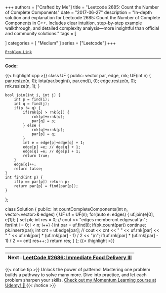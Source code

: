 
+++
authors = ["Crafted by Me"]
title = "Leetcode 2685: Count the Number of Complete Components"
date = "2017-06-27"
description = "In-depth solution and explanation for Leetcode 2685: Count the Number of Complete Components in C++. Includes clear intuition, step-by-step example walkthrough, and detailed complexity analysis—more insightful than official and community solutions."
tags = [
    
]
categories = [
    "Medium"
]
series = ["Leetcode"]
+++



[`Problem Link`](https://leetcode.com/problems/count-the-number-of-complete-components/description/)

---

**Code:**

{{< highlight cpp >}}
class UF {
    public:
    vector<int> par, edge, rnk;
    UF(int n) {
        par.resize(n, 0);
        iota(par.begin(), par.end(), 0);
        edge.resize(n, 0);
        rnk.resize(n, 1);
    }
    
    bool join(int i, int j) {
        int p = find(i);
        int q = find(j);
        if(p != q) {
            if(rnk[p] > rnk[q]) {
                rnk[p]+=rnk[q];
                par[q] = p;
            } else {
                rnk[q]+=rnk[p];
                par[p] = q;         
            }
            int e = edge[p]+edge[q] + 1;
            edge[p] =e; // dge[q] + 1;
            edge[q] =e; // dge[p] + 1;            
            return true;
        }
        edge[q]++;
        return false;
    }
    int find(int p) {
        if(p == par[p]) return p;
        return par[p] = find(par[p]);
    }
};

class Solution {
public:
    int countCompleteComponents(int n, vector<vector<int>>& edges) {
        UF uf = UF(n);
        for(auto e: edges) {
            uf.join(e[0], e[1]);
        }
        set<int> pk;
        int res = 0;
            // cout << "edges membercnt edgescal \n";         
        for(int i = 0; i < n; i++) {
            int par = uf.find(i);
            if(pk.count(par)) continue;
            pk.insert(par);
            int cnt = uf.edge[par];
            // cout << cnt << " " << uf.rnk[par] << " " << uf.rnk[par] * (uf.rnk[par] - 1) / 2 << "\n";
            if(uf.rnk[par] * (uf.rnk[par] - 1) / 2 == cnt) res++;
        }
        return res;
    }
};
{{< /highlight >}}


---


| Next : [LeetCode #2686: Immediate Food Delivery III](grid47.xyz/leetcode_2686) |
| --- |
{{< notice tip >}}
Unlock the power of patterns! Mastering one problem builds a pathway to solve many more. Dive into practice, and let each problem sharpen your skills. [Check out my Momentum Learning course at Udemy! 🚀 ](https://www.udemy.com/course/algorithms-and-data-structures-in-cpp/)
{{< /notice >}}

